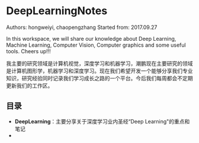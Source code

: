 # DeepLearningNotes
Authors: hongweiyi, chaopengzhang
Started from: 2017.09.27

In this workspace, we will share our knowledge about Deep Learning, Machine Learning, Computer Vision, Computer graphics and some useful tools. Cheers up!!!

我主要的研究领域是计算机视觉，深度学习和机器学习，潮鹏现在主要研究的领域是计算机图形学，机器学习和深度学习。现在我们希望开发一个能够分享我们专业知识，研究经验同时记录我们学习成长之路的一个平台。今后我们每周都会不定期更新我们的工作区。

## 目录
* __DeepLearning__：主要分享关于深度学习业内圣经“Deep Learning"的重点和笔记
* 
